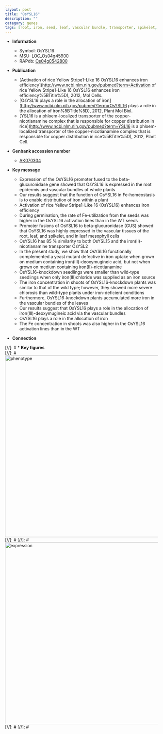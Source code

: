 ```yaml
---
layout: post
title: "OsYSL16"
description: ""
category: genes
tags: [root, iron, seed, leaf, vascular bundle, transporter, spikelet, seedling, homeostasis, shoot]
---
```


* **Information**  
    + Symbol: OsYSL16  
    + MSU: [LOC_Os04g45900](http://rice.plantbiology.msu.edu/cgi-bin/ORF_infopage.cgi?orf=LOC_Os04g45900)  
    + RAPdb: [Os04g0542800](http://rapdb.dna.affrc.go.jp/viewer/gbrowse_details/irgsp1?name=Os04g0542800)  

* **Publication**  
    + [Activation of rice Yellow Stripe1-Like 16 OsYSL16 enhances iron efficiency](http://www.ncbi.nlm.nih.gov/pubmed?term=Activation of rice Yellow Stripe1-Like 16 OsYSL16 enhances iron efficiency%5BTitle%5D), 2012, Mol Cells.
    + [OsYSL16 plays a role in the allocation of iron](http://www.ncbi.nlm.nih.gov/pubmed?term=OsYSL16 plays a role in the allocation of iron%5BTitle%5D), 2012, Plant Mol Biol.
    + [YSL16 is a phloem-localized transporter of the copper-nicotianamine complex that is responsible for copper distribution in rice](http://www.ncbi.nlm.nih.gov/pubmed?term=YSL16 is a phloem-localized transporter of the copper-nicotianamine complex that is responsible for copper distribution in rice%5BTitle%5D), 2012, Plant Cell.

* **Genbank accession number**  
    + [AK070304](http://www.ncbi.nlm.nih.gov/nuccore/AK070304)

* **Key message**  
    + Expression of the OsYSL16 promoter fused to the beta-glucuronidase gene showed that OsYSL16 is expressed in the root epidermis and vascular bundles of whole plants
    + Our results suggest that the function of OsYSL16 in Fe-homeostasis is to enable distribution of iron within a plant
    + Activation of rice Yellow Stripe1-Like 16 (OsYSL16) enhances iron efficiency
    + During germination, the rate of Fe-utilization from the seeds was higher in the OsYSL16 activation lines than in the WT seeds
    + Promoter fusions of OsYSL16 to beta-glucuronidase (GUS) showed that OsYSL16 was highly expressed in the vascular tissues of the root, leaf, and spikelet, and in leaf mesophyll cells
    + OsYSL16 has 85 % similarity to both OsYSL15 and the iron(II)-nicotianamine transporter OsYSL2
    + In the present study, we show that OsYSL16 functionally complemented a yeast mutant defective in iron uptake when grown on medium containing iron(III)-deoxymugineic acid, but not when grown on medium containing iron(II)-nicotianamine
    + OsYSL16-knockdown seedlings were smaller than wild-type seedlings when only iron(III)chloride was supplied as an iron source
    + The iron concentration in shoots of OsYSL16-knockdown plants was similar to that of the wild type; however, they showed more severe chlorosis than wild-type plants under iron-deficient conditions
    + Furthermore, OsYSL16-knockdown plants accumulated more iron in the vascular bundles of the leaves
    + Our results suggest that OsYSL16 plays a role in the allocation of iron(III)-deoxymugineic acid via the vascular bundles
    + OsYSL16 plays a role in the allocation of iron
    + The Fe concentration in shoots was also higher in the OsYSL16 activation lines than in the WT

* **Connection**  

[//]: # * **Key figures**  
[//]: # <img src="http://funRiceGenes.github.io/images/OsYSL16.pheno.png" alt="phenotype"  style="width: 600px;"/>
[//]: # 
[//]: # <img src="http://funRiceGenes.github.io/images/OsYSL16.exp.png" alt="expression"  style="width: 600px;"/>
[//]: # 
[//]: # 
